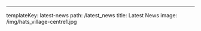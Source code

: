 ---

templateKey: latest-news
path: /latest_news
title: Latest News
image: /img/hats_village-centre1.jpg
